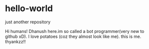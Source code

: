 # hello-world
just another repository

Hi humans!
Dhanush here.im so called a bot programmer(very new to github xD).
I love potatoes (coz they almost look like me). this is me. thyankzz!!
